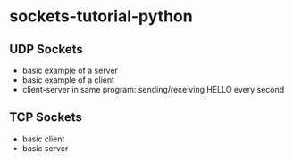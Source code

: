 # sockets-tutorial-python

## UDP Sockets

- basic example of a server 
- basic example of a client
- client-server in same program: sending/receiving HELLO every second

## TCP Sockets

- basic client 
- basic server


